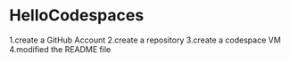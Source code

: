 # HelloCodespaces

1.create a GitHub Account
2.create a repository
3.create a codespace VM
4.modified the README file

